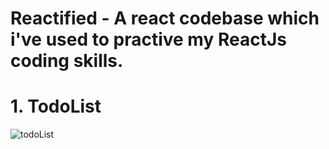 # Reactified - A react codebase which i've used to practive my ReactJs coding skills.

# 1. TodoList

![todoList](https://github.com/user-attachments/assets/de98bd35-195d-4eaa-8a9e-f9cf95f40c65)
